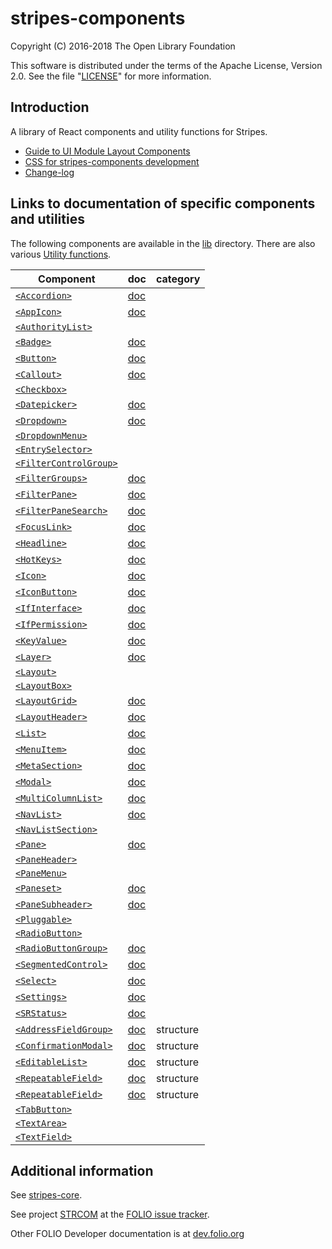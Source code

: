 # stripes-components

Copyright (C) 2016-2018 The Open Library Foundation

This software is distributed under the terms of the Apache License,
Version 2.0. See the file "[LICENSE](LICENSE)" for more information.

## Introduction

A library of React components and utility functions for Stripes.

* [Guide to UI Module Layout Components](docs/UIModuleLayout.md)
* [CSS for stripes-components development](docs/CSSinStripes.md)
* [Change-log](CHANGELOG.md)

## Links to documentation of specific components and utilities

The following components are available in the [lib](lib) directory.
There are also various [Utility functions](util/README.md).

Component | doc | category
--- | --- | ---
[`<Accordion>`](lib/Accordion) | [doc](lib/Accordion/readme.md) |
[`<AppIcon>`](lib/AppIcon) | [doc](lib/AppIcon/readme.md) |
[`<AuthorityList>`](lib/AuthorityList) | |
[`<Badge>`](lib/Badge) | [doc](lib/Badge/readme.md) |
[`<Button>`](lib/Button) | [doc](lib/Button/readme/general.md) |
[`<Callout>`](lib/Callout) | [doc](lib/Callout/readme.md) |
[`<Checkbox>`](lib/Checkbox) | |
[`<Datepicker>`](lib/Datepicker) | [doc](lib/Datepicker/readme.md) |
[`<Dropdown>`](lib/Dropdown) | [doc](lib/Dropdown/readme.md) |
[`<DropdownMenu>`](lib/DropdownMenu) | |
[`<EntrySelector>`](lib/EntrySelector) | |
[`<FilterControlGroup>`](lib/FilterControlGroup) | |
[`<FilterGroups>`](lib/FilterGroups) | [doc](lib/FilterGroups/readme.md) |
[`<FilterPane>`](lib/FilterPane) | [doc](lib/FilterPane/readme.md) |
[`<FilterPaneSearch>`](lib/FilterPaneSearch) | [doc](lib/FilterPaneSearch/readme.md) |
[`<FocusLink>`](lib/FocusLink) | [doc](lib/FocusLink/readme.md) |
[`<Headline>`](lib/Headline) | [doc](lib/Headline/readme.md) |
[`<HotKeys>`](lib/HotKeys) | [doc](lib/HotKeys/readme.md) |
[`<Icon>`](lib/Icon) | [doc](lib/Icon/readme.md) |
[`<IconButton>`](lib/IconButton) | [doc](lib/IconButton/readme.md) |
[`<IfInterface>`](lib/IfInterface) | [doc](lib/IfInterface/readme.md) |
[`<IfPermission>`](lib/IfPermission) | [doc](lib/IfPermission/readme.md) |
[`<KeyValue>`](lib/KeyValue) | [doc](lib/KeyValue/readme.md) |
[`<Layer>`](lib/Layer) | [doc](lib/Layer/readme.md) |
[`<Layout>`](lib/Layout) | |
[`<LayoutBox>`](lib/LayoutBox) | |
[`<LayoutGrid>`](lib/LayoutGrid) | [doc](lib/LayoutGrid/readme.md) |
[`<LayoutHeader>`](lib/LayoutHeader) | [doc](lib/LayoutHeader/readme.md) |
[`<List>`](lib/List) | [doc](lib/List/readme.md) |
[`<MenuItem>`](lib/MenuItem) | [doc](lib/MenuItem/readme.md) |
[`<MetaSection>`](lib/MetaSection) | [doc](lib/MetaSection/readme.md) |
[`<Modal>`](lib/Modal) | [doc](lib/Modal/readme.md) |
[`<MultiColumnList>`](lib/MultiColumnList) | [doc](lib/MultiColumnList/readme.md) |
[`<NavList>`](lib/NavList) | [doc](lib/NavList/readme.md) |
[`<NavListSection>`](lib/NavListSection) | |
[`<Pane>`](lib/Pane) | [doc](lib/Pane/readme.md) |
[`<PaneHeader>`](lib/PaneHeader) | |
[`<PaneMenu>`](lib/PaneMenu) | |
[`<Paneset>`](lib/Paneset) | [doc](lib/Paneset/readme.md) |
[`<PaneSubheader>`](lib/PaneSubheader) | [doc](lib/PaneSubheader/readme.md) |
[`<Pluggable>`](lib/Pluggable) | |
[`<RadioButton>`](lib/RadioButton) | |
[`<RadioButtonGroup>`](lib/RadioButtonGroup) | [doc](lib/RadioButtonGroup/readme.md) |
[`<SegmentedControl>`](lib/SegmentedControl) | [doc](lib/SegmentedControl/readme.md) |
[`<Select>`](lib/Select) | [doc](lib/Select/readme.md) |
[`<Settings>`](lib/Settings) | [doc](lib/Settings/readme.md) |
[`<SRStatus>`](lib/SRStatus) | [doc](lib/SRStatus/readme.md) |
[`<AddressFieldGroup>`](lib/structures/AddressFieldGroup) | [doc](lib/structures/AddressFieldGroup/readme.md) | structure
[`<ConfirmationModal>`](lib/structures/ConfirmationModal) | [doc](lib/structures/ConfirmationModal/readme.md) | structure
[`<EditableList>`](lib/structures/EditableList) | [doc](lib/structures/EditableList/readme.md) | structure
[`<RepeatableField>`](lib/structures/RepeatableField) | [doc](lib/structures/RepeatableField/readme.md) | structure
[`<RepeatableField>`](lib/structures/SearchField) | [doc](lib/structures/SearchField/readme.md) | structure
[`<TabButton>`](lib/TabButton) | |
[`<TextArea>`](lib/TextArea) | |
[`<TextField>`](lib/TextField) | |

## Additional information

See [stripes-core](https://github.com/folio-org/stripes-core).

See project [STRCOM](https://issues.folio.org/browse/STRCOM)
at the [FOLIO issue tracker](http://dev.folio.org/community/guide-issues).

Other FOLIO Developer documentation is at [dev.folio.org](http://dev.folio.org/)
